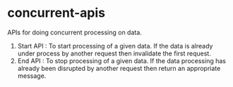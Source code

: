 # concurrent-apis
 APIs for doing concurrent processing on data.
 1) Start API : To start processing of a given data.
         If the data is already under process by another request then invalidate the first request.
 2) End API : To stop processing of a given data.
         If the data processing has already been disrupted by another request then return an appropriate message.
